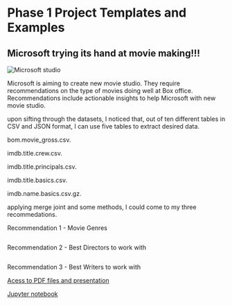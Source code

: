 # Phase 1 Project Templates and Examples

## Microsoft trying its hand at movie making!!!


![Microsoft studio](https://www.sevenevents.co.uk/wp-content/uploads/2018/01/iPad-Movie-Making-Header-Image.jpg)

Microsoft is aiming to create new movie studio. They require recommendations on the type of movies doing well at Box office. Recommendations include actionable insights to help Microsoft with new movie studio. 

upon sifting through the datasets, I noticed that, out of ten different tables in CSV and JSON format, I can use five tables to extract desired data. 

bom.movie_gross.csv.

imdb.title.crew.csv.

imdb.title.principals.csv.

imdb.title.basics.csv.

imdb.name.basics.csv.gz.


applying merge joint and some methods, I could come to my three recommedations. 


  Recommendation 1 - Movie Genres  

![]()

  Recommendation 2 - Best Directors to work with  

![]()

  Recommendation 3 - Best Writers to work with  

[Acess to PDF files and presentation](https://github.com/Shrwad/dsc-project-template/tree/master/Submit)

[Jupyter notebook](Untitled1.ipynb)
